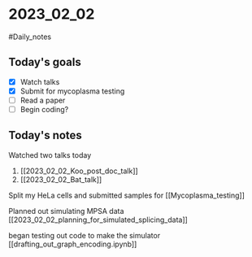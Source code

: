 # 2023_02_02 
#Daily_notes
## Today's goals
- [x] Watch talks
- [x] Submit for mycoplasma testing
- [ ] Read a paper
- [ ] Begin coding?

## Today's notes

Watched two talks today
1. [[2023_02_02_Koo_post_doc_talk]]
2. [[2023_02_02_Bat_talk]]

Split my HeLa cells and submitted samples for [[Mycoplasma_testing]]

Planned out simulating MPSA data
[[2023_02_02_planning_for_simulated_splicing_data]]

began testing out code to make the simulator
[[drafting_out_graph_encoding.ipynb]]
